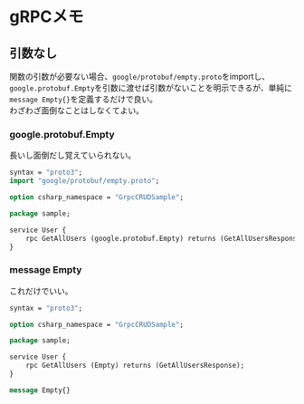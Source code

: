 # gRPCメモ

## 引数なし

関数の引数が必要ない場合、`google/protobuf/empty.proto`をimportし、`google.protobuf.Empty`を引数に渡せば引数がないことを明示できるが、単純に`message Empty{}`を定義するだけで良い。  
わざわざ面倒なことはしなくてよい。  

### google.protobuf.Empty

長いし面倒だし覚えていられない。  

``` proto
syntax = "proto3";
import "google/protobuf/empty.proto";

option csharp_namespace = "GrpcCRUDSample";

package sample;

service User {
    rpc GetAllUsers (google.protobuf.Empty) returns (GetAllUsersResponse);
}
```

### message Empty

これだけでいい。

``` proto
syntax = "proto3";

option csharp_namespace = "GrpcCRUDSample";

package sample;

service User {
    rpc GetAllUsers (Empty) returns (GetAllUsersResponse);
}

message Empty{}
```
